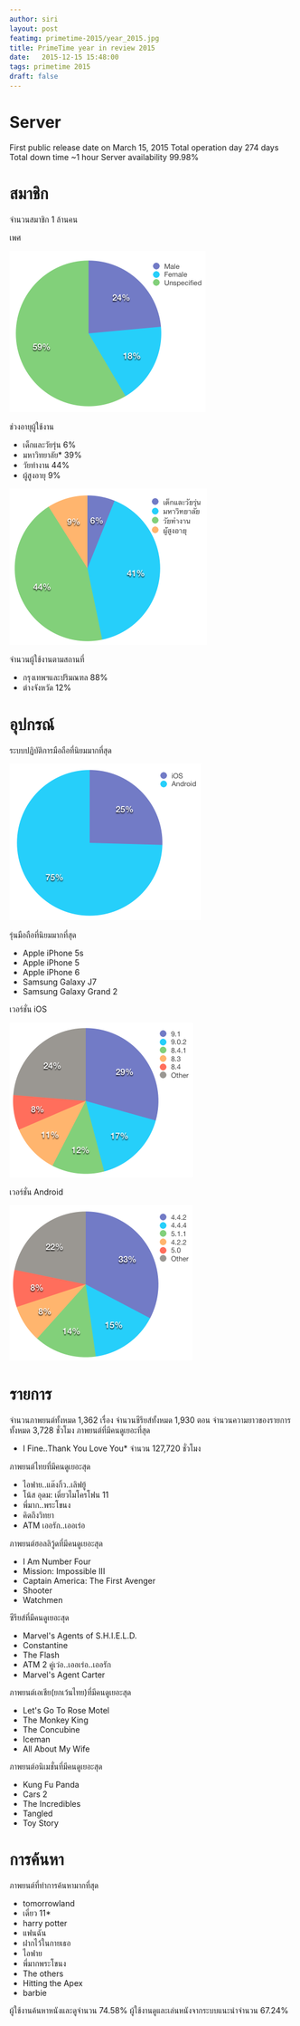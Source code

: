 ```yaml
---
author: siri
layout: post
featimg: primetime-2015/year_2015.jpg
title: PrimeTime year in review 2015
date:   2015-12-15 15:48:00
tags: primetime 2015
draft: false
---
```


Server
====================
First public release date on March 15, 2015
Total operation day 274 days
Total down time ~1 hour
Server availability 99.98%

สมาชิก
====================
จำนวนสมาชิก 1 ล้านคน

เพศ

![Gender](/img/primetime-2015/gender.png)

ช่วงอายุผู้ใช้งาน

* เด็กและวัยรุ่น 6%
* มหาวิทยาลัย* 39%
* วัยทำงาน 44%
* ผู้สูงอายุ 9%

![Age](/img/primetime-2015/age.png)

จำนวนผู้ใช้งานตามสถานที่

* กรุงเทพฯและปริมณฑล 88%
* ต่างจังหวัด 12%

อุปกรณ์
====================
ระบบปฏิบัติการมือถือที่นิยมมากที่สุด

![Mobile OS](/img/primetime-2015/mobile_os.png)

รุ่นมือถือที่นิยมมากที่สุด

* Apple iPhone 5s
* Apple iPhone 5
* Apple iPhone 6
* Samsung Galaxy J7
* Samsung Galaxy Grand 2

เวอร์ชั่น iOS

![iOS version](/img/primetime-2015/ios_version.png)

เวอร์ชั่น Android

![Android version](/img/primetime-2015/android_version.png)

รายการ
====================
จำนวนภาพยนต์ทั้งหมด 1,362 เรื่อง
จำนวนซีรียส์ทั้งหมด 1,930 ตอน
จำนวนความยาวของรายการทั้งหมด 3,728 ชั่วโมง
ภาพยนต์ที่มีคนดูเยอะที่สุด

* I Fine..Thank You Love You* จำนวน 127,720 ชั่วโมง

ภาพยนต์ไทยที่มีคนดูเยอะสุด

* ไอฟาย..แต๊งกิ้ว..เลิฟยู้
* โน้ส อุดม: เดี่ยวไมโครโฟน 11
* พี่มาก..พระโขนง
* คิดถึงวิทยา
* ATM เออรัก..เออเร่อ

ภาพยนต์ฮอลลิวู้ดที่มีคนดูเยอะสุด

* I Am Number Four
* Mission: Impossible III
* Captain America: The First Avenger
* Shooter
* Watchmen

ซีรียส์ที่มีคนดูเยอะสุด

* Marvel's Agents of S.H.I.E.L.D.
* Constantine 
* The Flash
* ATM 2 คู่เว่อ..เออเร่อ..เออรัก
* Marvel's Agent Carter

ภาพยนต์เอเชีย(ยกเว้นไทย)ที่มีคนดูเยอะสุด

* Let's Go To Rose Motel
* The Monkey King
* The Concubine
* Iceman
* All About My Wife

ภาพยนต์อนิเมชั่นที่มีคนดูเยอะสุด

* Kung Fu Panda
* Cars 2
* The Incredibles
* Tangled
* Toy Story


การค้นหา
====================
ภาพยนต์ที่ทำการค้นหามากที่สุด

* tomorrowland
* เดี่ยว 11* 
* harry potter
* แฟนฉัน
* ฝากไว้ในกายเธอ
* ไอฟาย
* พี่มากพระโขนง
* The others
* Hitting the Apex
* barbie

ผู้ใช้งานค้นหาหนังและดูจำนวน 74.58%
ผู้ใช้งานดูและเล่นหนังจากระบบแนะนำจำนวน 67.24%
